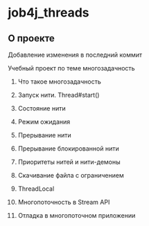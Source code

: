 # job4j_threads

## О проекте

Добавление изменения в последний коммит

Учебный проект по теме многозадачность

1. Что такое многозадачность

2. Запуск нити. Thread#start()

3. Состояние нити

4. Режим ожидания

5. Прерывание нити

6. Прерывание блокированной нити

7. Приоритеты нитей и нити-демоны

8. Скачивание файла с ограничением

9. ThreadLocal

10. Многопоточность в Stream API

11. Отладка в многопоточном приложении

